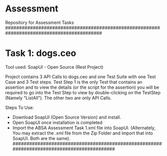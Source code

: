 # Assessment
Repository for Assessment Tasks
###########################################################################################

# Task 1: dogs.ceo
Tool used: SoapUI - Open Source (Rest Project)

Project contains 3 API Calls to dogs.ceo and one Test Suite with one Test Case and 3 Test steps.
Test Step 1 is the only Test that contains an assertion and to view the details (or the script for the assertion) you will be required to go into the Test Step to view by double-clicking on the TestStep (Namely "ListAll"). The other two are only API Calls.

Steps To Use: 
- Download SoapUI (Open Source Version) and install.
- Open SoapUI once installation is completed
- Import the ABSA Assessment Task 1.xml file into SoapUI. (Alternately, You may extract the .xml file from the Zip Folder and import that into SoapUI. Both are the same).
###########################################################################################
